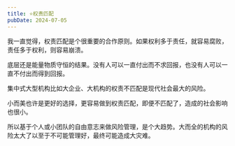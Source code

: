 ```yaml
---
title: ⭐️权责匹配
pubDate: 2024-07-05
---
```


我一直觉得，权责匹配是个很重要的合作原则。如果权利多于责任，就容易腐败，责任多于权利，则容易崩溃。

底层还是能量物质守恒的结果。没有人可以一直付出而不求回报，也没有人可以一直不付出而得到回报。

集中式大型机构比如大企业、大机构的权责不匹配是现代社会最大的风险。

小而美也许是更好的选择，更容易做到权责匹配，即便不匹配了，造成的社会影响也很小。

所以基于个人或小团队的自由意志来做风险管理，是个大趋势。大而全的机构的风险太大了以至于不可能管理好，最终可能造成大灾难。
